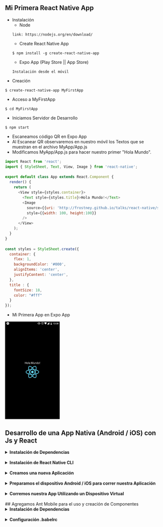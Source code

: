 ## Mi Primera React Native App
  * Instalación
    * Node
    ```
    link: https://nodejs.org/en/download/
    ```
    * Create React Native App
    ```
    $ npm install -g create-react-native-app
    ```
    * Expo App (Play Store || App Store)
    ```
    Instalación desde el móvil
    ```
  * Creación
  ```
  $ create-react-native-app MyFirstApp
  ```
  * Acceso a MyFirstApp
  ```
  $ cd MyFirstApp
  ```
  * Iniciamos Servidor de Desarrollo
  ```
  $ npm start
  ```
  * Escaneamos código QR en Expo App
  * Al Escanear QR observaremos en nuestro móvil los Textos que se muestran en el archivo MyApp/App.js
  * Modificamos MyApp/App.js para hacer nuestro primer "Hola Mundo".
  ```App.js
  import React from 'react';
  import { StyleSheet, Text, View, Image } from 'react-native';

  export default class App extends React.Component {
    render() {
      return (
        <View style={styles.container}>
          <Text style={styles.title}>Hola Mundo!</Text>
          <Image
            source={{uri: 'http://frostney.github.io/talks/react-native/slides/images/react-logo.png'}}
            style={{width: 100, height:100}}
          />
        </View>
      );
    }
  }

  const styles = StyleSheet.create({
    container: {
      flex: 1,
      backgroundColor: '#000',
      alignItems: 'center',
      justifyContent: 'center',
    },
    title : {
      fontSize: 18,
      color: "#fff"
    }
  });
  ```
  * Mi Primera App en Expo App
  <img height="320" src="https://github.com/jimacsx/React-Native/blob/master/MyFirstApp/public/img/MyFirstApp.jpeg"/>
  <br>

## Desarrollo de una App Nativa (Android / iOS) con Js y React
<details>
  <summary><b>Instalación de Dependencias</b></summary>
  <br>
  <ul>
    <li>Accedemos al apartado "Buildin projects with Native Code" dentro de la documentación de React Native (https://facebook.github.io/react-native/docs/getting-started.html#content).</li>
    <li>Dentro del enlace encontraremos la configuración requerida para cada SO.
      <ul>
        <li>macOS   -> iOS</li>
        <li>macOS   -> Android</li>
        <li>linux   -> Android</li>
        <li>windows -> Android</li>
      </ul>
    </li>
  </ul>
</details>
<br>
<details>
  <summary><b>Instalación de React Native CLI</b></summary>
  <br>
  <ul>
    <li>$ npm install -g react-native-cli</li>
    <li>Debemos exportar react-native a nuestras variables de entorno o path (mac/linux) para no tener problemas al correr el comando.</li>
    <li>Para exportar react-native a $PATH en linux/unix hacemos:
      <ul>
        <li>Agregamos en /etc/enviroment la ruta en donde se instaló react-native, algo como: PATH=$PATH:reactNativePath</li>
        <li>O editamos ~/.bashrc agregando una linea parecida a: export PATH=$PATH:reactNativePath</li>
      </ul>
    </li>
    <li>Para exportar react-native a $PATH en macOS hacemos:
      <ul>
        <li>Agregamos en /etc/paths la ruta en donde se instaló react-native</li>
        <li>O editamos cualquiera de los siguientes archivos:
          <ul>
            <li>/etc/profile</li>
            <li>~/.bash_profile</li>
            <li>~/.bash_login   (if .bash_profile does not exist)</li>
            <li>~/.profile      (if .bash_login does not exist)</li>
            <li>agregando una linea parecida a: export PATH=$PATH:reactNativePath</li>
          </ul>  
        </li>
      </ul>
    </li>
  </ul>
</details>
<br>
<details>
  <summary><b>Creamos una nueva Aplicación</b></summary>
  <br>
  <ul>
    <li>$ react-native init MyNativeApp</li>
    <li>$ cd MyNativeApp</li>
  </ul>
</details>
<br>
<details>
  <summary><b>Preparamos el dispositivo Android / iOS para correr nuestra Aplicación</b></summary>
  <br>
  <ul>
    <li>Hay dos maneras de correr nuestra App:
      <ul>
        <li>Utilizando un dispositivo virtual.</li>
        <li>Utilizando un dispositivo físico.</li>
      </ul>
    </li>
    <li>Para lo anterior checamos documentacion (https://facebook.github.io/react-native/docs/getting-started.html) en el apartado "Preparing the Android device".</li>
  </ul>
</details>
<br>
<details>
  <summary><b>Corremos nuestra App Utilizando un Dispositivo Virtual</b></summary>
  <br>
  <ul>
    <li>En esta ocasión sólo trabajaremos en Android. Así que las siguientes instrucciones estaran basadas para Android con Android Studio.</li>
    <li>Editamos el archivo 'index.android.js' para obtener nuestro primer 'Hola Mundo!'</li>
    <li>Antes de correr la aplicación debemos tener encendido nuestro Dispositivo Virtual con Android Studio.
    <li>Para correr la App utilizamos los siguientes comandos:
      <ul>
        <li>Para iOS
          <ul>
            <li>$ react-native run-ios</li>
          </ul>
        </li>
        <li>Para Android
          <ul>
            <li>$ react-native run-android</li>
          </ul>
        </li>
      </ul>
    </li>
    <li>Al correr al app en Android obtendremos lo siguiente:
      <br>
      <br>
      <img height="420" src="https://github.com/jimacsx/React-Native/blob/2820415e455ddbe34098b63b38049ca201a2a8b5/MyNativeApp/images/hola_mundo_android.png"/>
    </li>
  </ul>
</details>
<br>
## Agregamos Ant Mobile para el uso y creación de Componentes
<details>
  <summary><b>Instalación de Dependencias</b></summary>
  <br>
  <ul>
    <li>Nota: todos los comandos se deben correr dentro de la carpeta MyNativeApp, esta para que las dependencias a instalar sean agregadas al archivo package.json</li>
    <li> $ npm install antd-mobile --save </li>
    <li> $ npm install babel-plugin-import --save-dev </li>
  </ul>
</details>
<br>
<details>
  <summary><b>Configuración .babelrc</b></summary>
  <br>
  <ul>
    <li>Esta configuración es para evitar conflictos al querer hacer uso de <b><a href='https://mobile.ant.design'>Ant Mobile</a></b></li>
  </ul>
  ´´´
  {"plugins": [["import", { "libraryName": "antd-mobile" }]]}
  ´´´
</details>
<br>
